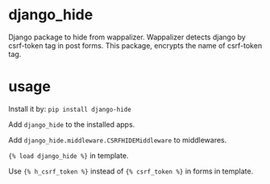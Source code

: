 # django_hide
Django package to hide from wappalizer. 
Wappalizer detects django by csrf-token tag in post forms. This package, encrypts the name of csrf-token tag.

# usage
Install it by:
``` pip install django-hide ```

Add `django_hide` to the installed apps.

Add `django_hide.middleware.CSRFHIDEMiddleware` to middlewares.

`{% load django_hide %}` in template.

Use `{% h_csrf_token %}` instead of `{% csrf_token %}` in forms in template.
